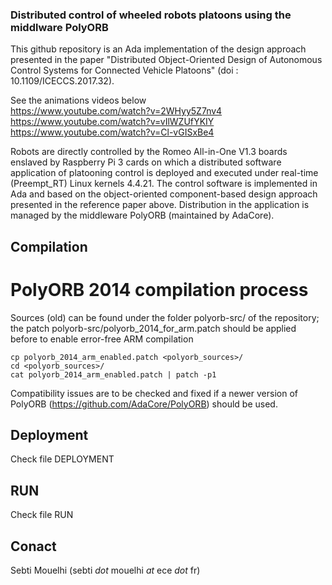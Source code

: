 ### Distributed control of wheeled robots platoons using the middlware PolyORB

This github repository is an Ada implementation of the design approach presented in the paper "Distributed Object-Oriented Design of Autonomous Control Systems for Connected Vehicle Platoons" (doi : 10.1109/ICECCS.2017.32).

See the animations videos below<br/>
https://www.youtube.com/watch?v=2WHyy5Z7nv4<br/>
https://www.youtube.com/watch?v=vIlWZUfYKIY<br/>
https://www.youtube.com/watch?v=Cl-vGISxBe4

Robots are directly controlled by the Romeo All-in-One V1.3 boards enslaved by Raspberry Pi 3 cards on which a distributed software application of platooning control is deployed and executed under real-time (Preempt_RT) Linux kernels 4.4.21. The control software  is implemented in Ada and based on the object-oriented component-based design approach presented in the reference paper above. Distribution in the application is managed by the middleware PolyORB (maintained by AdaCore).

## Compilation 
# PolyORB 2014 compilation process

Sources (old) can be found under the folder polyorb-src/ of the repository; the patch polyorb-src/polyorb_2014_for_arm.patch should be applied before to enable error-free ARM compilation 

`cp polyorb_2014_arm_enabled.patch <polyorb_sources>/`<br/>
`cd <polyorb_sources>/`<br/>
`cat polyorb_2014_arm_enabled.patch | patch -p1`

Compatibility issues are to be checked and fixed if a newer version of PolyORB (https://github.com/AdaCore/PolyORB) should be used. 


## Deployment 
Check file DEPLOYMENT

## RUN
Check file RUN

## Conact
Sebti Mouelhi (sebti _dot_ mouelhi _at_ ece _dot_ fr)
